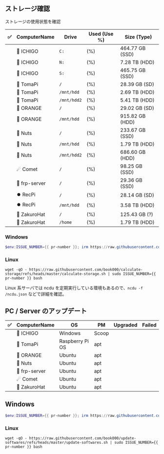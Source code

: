 ## ストレージ確認

ストレージの使用状態を確認

| ✅ | ComputerName | Drive | Used (Use %) | Size (Type) |
| :-: | - | - | - | - |
|  | 🍓 ICHIGO | `C:` |  (%) | 464.77 GB (SSD) | <!-- calculate-storage#ICHIGO#C: -->
|  | 🍓 ICHIGO | `N:` |  (%) | 7.28 TB (HDD) | <!-- calculate-storage#ICHIGO#N: -->
|  | 🍓 ICHIGO | `S:` |  (%) | 465.75 GB (SSD) | <!-- calculate-storage#ICHIGO#S: -->
|  | 🥧 TomaPi | `/` |  (%) | 28.39 GB (SD) | <!-- calculate-storage#tomapi#/ -->
|  | 🥧 TomaPi | `/mnt/hdd` |  (%) | 2.69 TB (HDD) | <!-- calculate-storage#tomapi#/mnt/hdd -->
|  | 🥧 TomaPi | `/mnt/hdd2` |  (%) | 5.41 TB (HDD) | <!-- calculate-storage#tomapi#/mnt/hdd2 -->
|  | 🍊 ORANGE | `/` |  (%) | 29.02 GB (SD) | <!-- calculate-storage#ORANGE#/ -->
|  | 🍊 ORANGE | `/mnt/hdd` |  (%) | 915.82 GB (HDD) | <!-- calculate-storage#ORANGE#/mnt/hdd -->
|  | 🥜 Nuts | `/` |  (%) | 233.67 GB (SSD) | <!-- calculate-storage#nuts#/ -->
|  | 🥜 Nuts | `/mnt/hdd` |  (%) | 1.79 TB (HDD) | <!-- calculate-storage#nuts#/mnt/hdd -->
|  | 🥜 Nuts | `/mnt/hdd2` |  (%) | 686.60 GB (HDD) | <!-- calculate-storage#nuts#/mnt/hdd2 -->
|  | ☄ Comet | `/` |  (%) | 98.25 GB (SSD) | <!-- calculate-storage#Comet3#/ -->
|  | 🌉 frp-server | `/` |  (%) | 29.36 GB (SSD) | <!-- calculate-storage#frp-server#/ -->
|  | ⏺️ RecPi | `/` |  (%) | 28.14 GB (SD) | <!-- calculate-storage#recpi#/ -->
|  | ⏺️ RecPi | `/mnt/hdd` |  (%) | 3.58 TB (HDD) | <!-- calculate-storage#recpi#/mnt/hdd -->
|  | 👒 ZakuroHat | `/` |  (%) | 125.43 GB (?) | <!-- calculate-storage#zh-2#/ -->
|  | 👒 ZakuroHat | `/home` |  (%) | 1.79 TB (HDD) | <!-- calculate-storage#zh-2#/home -->

### Windows

```powershell
$env:ISSUE_NUMBER={{ pr-number }}; irm https://raw.githubusercontent.com/book000/calculate-storage/refs/heads/master/calculate-storage.ps1 | iex
```

### Linux

```shell
wget -qO - https://raw.githubusercontent.com/book000/calculate-storage/refs/heads/master/calculate-storage.sh | sudo ISSUE_NUMBER={{ pr-number }} bash
```

Linux 系サーバでは ncdu を定期実行している環境もあるので、`ncdu -f /ncdu.json` などで詳細を確認。  

## PC / Server のアップデート

| ✅ | ComputerName | OS | PM | Upgraded | Failed |
| :-: | - | - | - | - | - |
|  | 🍓 ICHIGO | Windows | Scoop |  |  | <!-- update-softwares#ICHIGO#scoop -->
|  | 🥧 TomaPi | Raspberry Pi OS | apt |  | <!-- update-softwares#tomapi#apt -->
|  | 🍊 ORANGE | Ubuntu | apt |  |  | <!-- update-softwares#ORANGE#apt -->
|  | 🥜 Nuts | Ubuntu | apt |  |  | <!-- update-softwares#nuts#apt -->
|  | 🌉 frp-server | Ubuntu | apt |  |  | <!-- update-softwares#frp-server#apt -->
|  | ☄ Comet | Ubuntu | apt |  |  | <!-- update-softwares#Comet3#apt -->
|  | 👒 ZakuroHat | Ubuntu | apt |  |  | <!-- update-softwares#zh-2#apt -->

## Windows

```powershell
$env:ISSUE_NUMBER={{ pr-number }}; irm https://raw.githubusercontent.com/book000/update-softwares/refs/heads/master/update-softwares.ps1 | iex
```

### Linux

```shell
wget -qO - https://raw.githubusercontent.com/book000/update-softwares/refs/heads/master/update-softwares.sh | sudo ISSUE_NUMBER={{ pr-number }} bash
```
